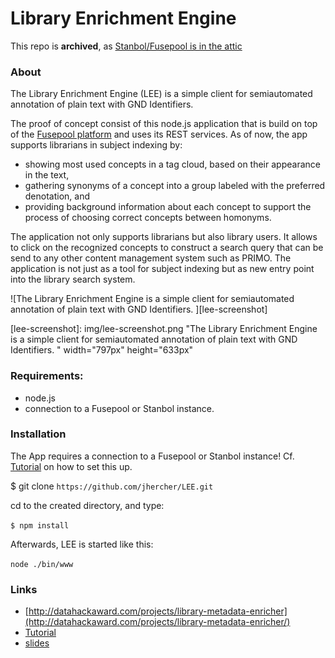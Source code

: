 Library Enrichment Engine 
===

This repo is **archived**, as [Stanbol/Fusepool is in the attic](https://attic.apache.org/projects/stanbol.html)

### About

The Library Enrichment Engine (LEE) is a simple client for semiautomated annotation of plain text with GND Identifiers. 

The proof of concept consist of this node.js application that is build on top of the [Fusepool platform](http://www.fusepool.eu/) and uses its REST services. As of now, the app supports librarians in subject indexing by:
 - showing most used concepts in a tag cloud, based on their appearance in the text,
 - gathering synonyms of a concept into a group labeled with the preferred denotation, and
 - providing background information about each concept to support the process of choosing correct concepts between homonyms.

The application not only supports librarians but also library users. It allows to click on the recognized concepts to construct a search query that can be send to any other content management system such as PRIMO. The application is not just as a tool for subject indexing but as new entry point into the library search system.

![The Library Enrichment Engine is a simple client for semiautomated annotation of plain text with GND Identifiers. ][lee-screenshot]

[lee-screenshot]: img/lee-screenshot.png "The Library Enrichment Engine is a simple client for semiautomated annotation of plain text with GND Identifiers. " width="797px" height="633px"


### Requirements:

- node.js
- connection to a Fusepool or Stanbol instance.

### Installation

The App requires a connection to a Fusepool or Stanbol instance! Cf. [Tutorial](tutorial.md) on how to set this up.

$ git clone `https://github.com/jhercher/LEE.git` 

cd to the created directory, and type:

`$ npm install`

Afterwards, LEE is started like this:

`node ./bin/www`

### Links

 - [http://datahackaward.com/projects/library-metadata-enricher](http://datahackaward.com/projects/library-metadata-enricher/)
 - [Tutorial](tutorial.md)
 - [slides](http://de.slideshare.net/datentaste/linking-library-data-with-fusepool-demo)
